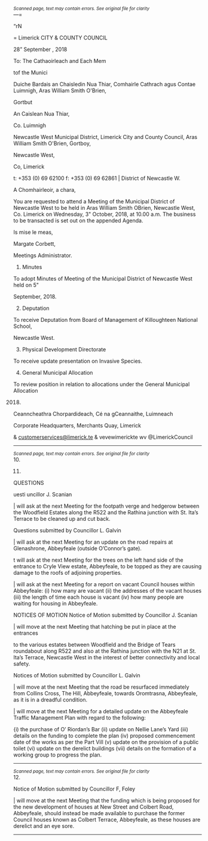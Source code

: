 *<small>Scanned page, text may contain errors. See original file for clarity</small>*  
—=

“rN

=
Limerick
CITY & COUNTY
COUNCIL

28” September , 2018

To: The Cathaoirleach and Each Mem

tof the Munici

Duiche Bardais an Chaisledin Nua Thiar,
Comhairle Cathrach agus Contae Luimnigh,
Aras William Smith O'Brien,

Gortbut

An Caislean Nua Thiar,

Co. Luimnigh

Newcastle West Municipal District,
Limerick City and County Council,
Aras William Smith O'Brien,
Gortboy,

Newcastle West,

Co, Limerick

t: +353 (0) 69 62100
f: +353 (0) 69 62861
| District of Newcastle W.

A Chomhairleoir, a chara,

You are requested to attend a Meeting of the Municipal District of Newcastle West to be held
in Aras William Smith OBrien, Newcastle West, Co. Limerick on Wednesday, 3" October,
2018, at 10.00 a.m. The business to be transacted is set out on the appended Agenda.

Is mise le meas,

Margate Corbett,

Meetings Administrator.

1. Minutes

To adopt Minutes of Meeting of the Municipal District of Newcastle West held on 5"

September, 2018.

2. Deputation

To receive Deputation from Board of Management of Killoughteen National School,

Newcastle West.

3. Physical Development Directorate

To receive update presentation on Invasive Species.

4. General Municipal Allocation

To review position in relation to allocations under the General Municipal Allocation

2018.

Ceanncheathra Chorpardideach, Cé na gCeannaithe, Luimneach

Corporate Headquarters, Merchants Quay, Limerick

& customerservices@limerick.te
& vevewimerickte
wv @LimerickCouncil

---
*<small>Scanned page, text may contain errors. See original file for clarity</small>*  
10.

11.

QUESTIONS

uesti uncillor J. Scanian

| will ask at the next Meeting for the footpath verge and hedgerow between the
Woodfield Estates along the R522 and the Rathina junction with St. Ita’s Terrace to be
cleaned up and cut back.

Questions submitted by Councillor L. Galvin

| will ask at the next Meeting for an update on the road repairs at Glenashrone,
Abbeyfeale (outside O’Connor’s gate).

t will ask at the next Meeting for the trees on the left hand side of the entrance to
Cryle View estate, Abbeyfeale, to be topped as they are causing damage to the roofs
of adjoining properties.

| will ask at the next Meeting for a report on vacant Council houses within
Abbeyfeale: (i) how many are vacant (ii) the addresses of the vacant houses (iii) the
length of time each house is vacant (iv) how many people are waiting for housing in
Abbeyfeale.

NOTICES OF MOTION
Notice of Motion submitted by Councillor J. Scanian

| will move at the next Meeting that hatching be put in place at the entrances

to the various estates between Woodfield and the Bridge of Tears roundabout along
R522 and also at the Rathina junction with the N21 at St. Ita’s Terrace, Newcastle West
in the interest of better connectivity and local safety.

Notices of Motion submitted by Councillor L. Galvin

| will move at the next Meeting that the road be resurfaced immediately from Collins
Cross, The Hill, Abbeyfeale, towards Oromtrasna, Abbeyfeale, as it is in a dreadful
condition.

| will move at the next Meeting for a detailed update on the Abbeyfeale Traffic
Management Plan with regard to the following:

{i) the purchase of O’ Riordan’s Bar (ii) update on Nellie Lane’s Yard (iii) details on the
funding to complete the plan (iv) proposed commencement date of the works as per
the Part Vill (v) update on the provision of a public toilet (vi) update on the derelict
buildings (vii) details on the formation of a working group to progress the plan.

---
*<small>Scanned page, text may contain errors. See original file for clarity</small>*  
12.

Notice of Motion submitted by Councillor F, Foley

| will move at the next Meeting that the funding which is being proposed for the new
development of houses at New Street and Colbert Road, Abbeyfeale, should instead
be made available to purchase the former Council houses known as Colbert Terrace,
Abbeyfeale, as these houses are derelict and an eye sore.

---
